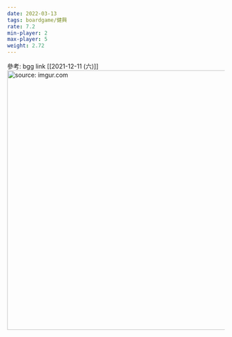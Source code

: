 ```yaml
---
date: 2022-03-13
tags: boardgame/健興
rate: 7.2
min-player: 2
max-player: 5
weight: 2.72
---
```


參考: bgg link
[[2021-12-11 (六)]]
<a href="https://imgur.com/XIx8UqJ"><img src="https://i.imgur.com/XIx8UqJ.jpg" title="source: imgur.com" width="600px" /></a>

